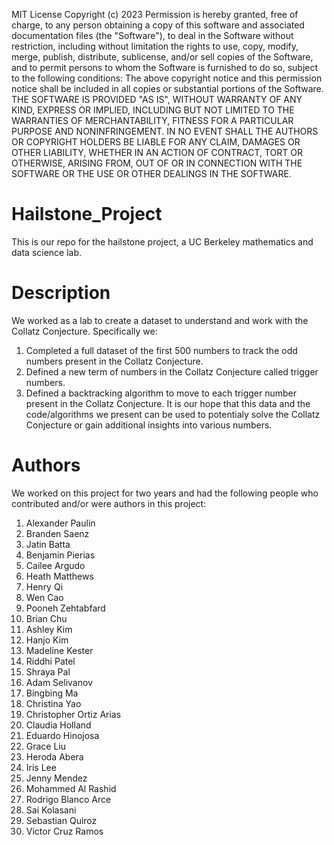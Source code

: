 MIT License
Copyright (c) 2023 
Permission is hereby granted, free of charge, to any person obtaining a copy of this software and associated documentation files (the "Software"), to deal in the Software without restriction, including without limitation the rights to use, copy, modify, merge, publish, distribute, sublicense, and/or sell copies of the Software, and to permit persons to whom the Software is furnished to do so, subject to the following conditions:
The above copyright notice and this permission notice shall be included in all copies or substantial portions of the Software.
THE SOFTWARE IS PROVIDED "AS IS", WITHOUT WARRANTY OF ANY KIND, EXPRESS OR IMPLIED, INCLUDING BUT NOT LIMITED TO THE WARRANTIES OF MERCHANTABILITY, FITNESS FOR A PARTICULAR PURPOSE AND NONINFRINGEMENT. IN NO EVENT SHALL THE AUTHORS OR COPYRIGHT HOLDERS BE LIABLE FOR ANY CLAIM, DAMAGES OR OTHER LIABILITY, WHETHER IN AN ACTION OF CONTRACT, TORT OR OTHERWISE, ARISING FROM, OUT OF OR IN CONNECTION WITH THE SOFTWARE OR THE USE OR OTHER DEALINGS IN THE SOFTWARE.

# Hailstone_Project
This is our repo for the hailstone project, a UC Berkeley mathematics and data science lab.

# Description
We worked as a lab to create a dataset to understand and work with the Collatz Conjecture. Specifically we: 
1. Completed a full dataset of the first 500 numbers to track the odd numbers present in the Collatz Conjecture.
2. Defined a new term of numbers in the Collatz Conjecture called trigger numbers.
3. Defined a backtracking algorithm to move to each trigger number present in the Collatz Conjecture.
It is our hope that this data and the code/algorithms we present can be used to potentialy solve the Collatz Conjecture or gain additional insights into various numbers.

# Authors 
We worked on this project for two years and had the following people who contributed and/or were authors in this project:
1. Alexander Paulin
2. Branden Saenz
3. Jatin Batta 
4. Benjamin Pierias
5. Cailee Argudo
6. Heath Matthews
7. Henry Qi
8. Wen Cao
9. Pooneh Zehtabfard
10. Brian Chu
11. Ashley Kim
12. Hanjo Kim
13. Madeline Kester
14. Riddhi Patel
15. Shraya Pal
16. Adam Selivanov
17. Bingbing Ma
18. Christina Yao
19. Christopher Ortiz Arias
20. Claudia Holland
21. Eduardo Hinojosa
22. Grace Liu
23. Heroda Abera
24. Iris Lee
25. Jenny Mendez
26. Mohammed Al Rashid
27. Rodrigo Blanco Arce
28. Sai Kolasani
29. Sebastian Quiroz
30. Victor Cruz Ramos
    



